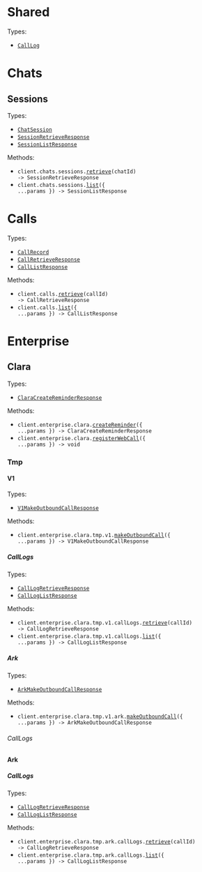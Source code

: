 # Shared

Types:

- <code><a href="./src/resources/shared.ts">CallLog</a></code>

# Chats

## Sessions

Types:

- <code><a href="./src/resources/chats/sessions.ts">ChatSession</a></code>
- <code><a href="./src/resources/chats/sessions.ts">SessionRetrieveResponse</a></code>
- <code><a href="./src/resources/chats/sessions.ts">SessionListResponse</a></code>

Methods:

- <code title="get /chats/sessions/{chat_id}">client.chats.sessions.<a href="./src/resources/chats/sessions.ts">retrieve</a>(chatId) -> SessionRetrieveResponse</code>
- <code title="get /chats/sessions">client.chats.sessions.<a href="./src/resources/chats/sessions.ts">list</a>({ ...params }) -> SessionListResponse</code>

# Calls

Types:

- <code><a href="./src/resources/calls.ts">CallRecord</a></code>
- <code><a href="./src/resources/calls.ts">CallRetrieveResponse</a></code>
- <code><a href="./src/resources/calls.ts">CallListResponse</a></code>

Methods:

- <code title="get /calls/{call_id}">client.calls.<a href="./src/resources/calls.ts">retrieve</a>(callId) -> CallRetrieveResponse</code>
- <code title="get /calls">client.calls.<a href="./src/resources/calls.ts">list</a>({ ...params }) -> CallListResponse</code>

# Enterprise

## Clara

Types:

- <code><a href="./src/resources/enterprise/clara/clara.ts">ClaraCreateReminderResponse</a></code>

Methods:

- <code title="post /enterprise/clara/create-reminder">client.enterprise.clara.<a href="./src/resources/enterprise/clara/clara.ts">createReminder</a>({ ...params }) -> ClaraCreateReminderResponse</code>
- <code title="post /enterprise/clara/register-web-call">client.enterprise.clara.<a href="./src/resources/enterprise/clara/clara.ts">registerWebCall</a>({ ...params }) -> void</code>

### Tmp

#### V1

Types:

- <code><a href="./src/resources/enterprise/clara/tmp/v1/v1.ts">V1MakeOutboundCallResponse</a></code>

Methods:

- <code title="post /enterprise/clara/tmp/v1/make-outbound-call">client.enterprise.clara.tmp.v1.<a href="./src/resources/enterprise/clara/tmp/v1/v1.ts">makeOutboundCall</a>({ ...params }) -> V1MakeOutboundCallResponse</code>

##### CallLogs

Types:

- <code><a href="./src/resources/enterprise/clara/tmp/v1/call-logs.ts">CallLogRetrieveResponse</a></code>
- <code><a href="./src/resources/enterprise/clara/tmp/v1/call-logs.ts">CallLogListResponse</a></code>

Methods:

- <code title="get /enterprise/clara/tmp/v1/get-call-logs/{call_id}">client.enterprise.clara.tmp.v1.callLogs.<a href="./src/resources/enterprise/clara/tmp/v1/call-logs.ts">retrieve</a>(callId) -> CallLogRetrieveResponse</code>
- <code title="get /enterprise/clara/tmp/v1/get-call-logs">client.enterprise.clara.tmp.v1.callLogs.<a href="./src/resources/enterprise/clara/tmp/v1/call-logs.ts">list</a>({ ...params }) -> CallLogListResponse</code>

##### Ark

Types:

- <code><a href="./src/resources/enterprise/clara/tmp/v1/ark/ark.ts">ArkMakeOutboundCallResponse</a></code>

Methods:

- <code title="post /enterprise/clara/tmp/v1/ark/make-outbound-call">client.enterprise.clara.tmp.v1.ark.<a href="./src/resources/enterprise/clara/tmp/v1/ark/ark.ts">makeOutboundCall</a>({ ...params }) -> ArkMakeOutboundCallResponse</code>

###### CallLogs

#### Ark

##### CallLogs

Types:

- <code><a href="./src/resources/enterprise/clara/tmp/ark/call-logs.ts">CallLogRetrieveResponse</a></code>
- <code><a href="./src/resources/enterprise/clara/tmp/ark/call-logs.ts">CallLogListResponse</a></code>

Methods:

- <code title="get /enterprise/clara/tmp/v1/ark/get-call-logs/{call_id}">client.enterprise.clara.tmp.ark.callLogs.<a href="./src/resources/enterprise/clara/tmp/ark/call-logs.ts">retrieve</a>(callId) -> CallLogRetrieveResponse</code>
- <code title="get /enterprise/clara/tmp/v1/ark/get-call-logs">client.enterprise.clara.tmp.ark.callLogs.<a href="./src/resources/enterprise/clara/tmp/ark/call-logs.ts">list</a>({ ...params }) -> CallLogListResponse</code>
